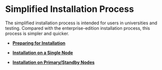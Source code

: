 # Simplified Installation Process<a name="EN-US_TOPIC_0000001091808516"></a>

The simplified installation process is intended for users in universities and testing. Compared with the enterprise-edition installation process, this process is simpler and quicker.

-   **[Preparing for Installation](preparing-for-installation1.md)**  

-   **[Installation on a Single Node](installation-on-a-single-node.md)**  

-   **[Installation on Primary/Standby Nodes](installation-on-primary-standby-nodes.md)**  


